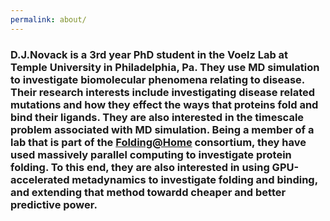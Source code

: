 ```yaml
---
permalink: about/
---
```

### D.J.Novack is a 3rd year PhD student in the Voelz Lab at Temple University in Philadelphia, Pa. They use MD simulation to investigate biomolecular phenomena relating to disease. Their research interests include investigating disease related mutations and how they effect the ways that proteins fold and bind their ligands. They are also interested in the timescale problem associated with MD simulation. Being a member of a lab that is part of the [Folding@Home](https://foldingathome.org/) consortium, they have used massively parallel computing to investigate protein folding. To this end, they are also interested in using GPU-accelerated metadynamics to investigate folding and binding, and extending that method towardd cheaper and better predictive power. 

